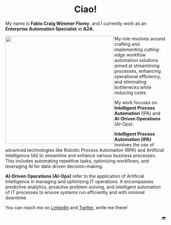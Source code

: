 <a name="readme-header"></a>

<!---
=============================================================================
Project
=============================================================================
README
-----------------------------------------------------------------------------
Summary of the project, including its purpose and how to use it.

:Authors: Fabio Craig Wimmer Florey <fabioflorey@icloud.com>
:Version: 0.0.1
:License: MIT-0
--->


<div align="center">
  <!-- <img alt="logo" src="./branding/logo.png"></img> -->
  <h1>Ciao!</h1>
</div>

My name is **Fabio Craig Wimmer Florey**, and I currently work as an **Enterprise Automation Specialist** at **A2A**.

<img src="https://img3.gelbooru.com//images/87/d7/87d72df276757f693d414b1f3f282222.png" height=340 align="left" >

My role revolves around crafting and implementing cutting-edge workflow automation solutions aimed at streamlining processes, enhancing operational efficiency, and eliminating bottlenecks while reducing costs.

My work focuses on **Intelligent Process Automation** (IPA) and **AI-Driven Operations** (AI-Ops). 

**Intelligent Process Automation (IPA)** involves the use of advanced technologies like Robotic Process Automation (RPA) and Artificial Intelligence (AI) to streamline and enhance various business processes. This includes automating repetitive tasks, optimizing workflows, and leveraging AI for data-driven decision-making.

**AI-Driven Operations (AI-Ops)** refer to the application of Artificial Intelligence in managing and optimizing IT operations. It encompasses predictive analytics, proactive problem-solving, and intelligent automation of IT processes to ensure systems run efficiently and with minimal downtime.

You can reach me on [LinkedIn][LINKEDIN] and [Twitter][TWITTER], write me there!
  
<p align="right"><a href="#readme-header">⮨</a></p>

<!--- Hyperlinks --->
[LINKEDIN]: https://www.linkedin.com/in/fabio-craig-wimmer-florey
[TWITTER]:  https://twitter.com/fabioflorey
